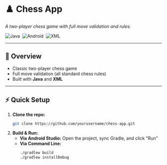 # ♟️ Chess App  
*A two-player chess game with full move validation and rules.*  

![Java](https://img.shields.io/badge/Java-17-red)&nbsp;
![Android](https://img.shields.io/badge/Android_Studio-3DDC84?logo=android&logoColor=white)&nbsp;
![XML](https://img.shields.io/badge/UI-XML-FF5733)

---

## 🎯 Overview  
- Classic two-player chess game  
- Full move validation (all standard chess rules)  
- Built with **Java** and **XML**

---

## ⚡ Quick Setup  
1. **Clone the repo:**  
   ```bash  
   git clone https://github.com/yourusername/chess-app.git  
   ```
2. **Build & Run:**
   - **Via Android Studio:** Open the project, sync Gradle, and click "Run"
   - **Via Command Line:**
     ```bash
     ./gradlew build
     ./gradlew installDebug
     ```  
